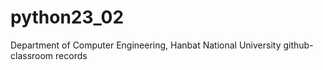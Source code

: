 # python23_02

Department of Computer Engineering, Hanbat National University
github-classroom records
